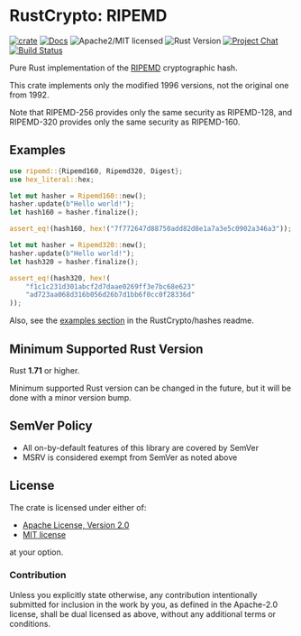 # RustCrypto: RIPEMD

[![crate][crate-image]][crate-link]
[![Docs][docs-image]][docs-link]
![Apache2/MIT licensed][license-image]
![Rust Version][rustc-image]
[![Project Chat][chat-image]][chat-link]
[![Build Status][build-image]][build-link]

Pure Rust implementation of the [RIPEMD] cryptographic hash.

This crate implements only the modified 1996 versions, not the original
one from 1992.

Note that RIPEMD-256 provides only the same security as RIPEMD-128,
and RIPEMD-320 provides only the same security as RIPEMD-160.

## Examples

```rust
use ripemd::{Ripemd160, Ripemd320, Digest};
use hex_literal::hex;

let mut hasher = Ripemd160::new();
hasher.update(b"Hello world!");
let hash160 = hasher.finalize();

assert_eq!(hash160, hex!("7f772647d88750add82d8e1a7a3e5c0902a346a3"));

let mut hasher = Ripemd320::new();
hasher.update(b"Hello world!");
let hash320 = hasher.finalize();

assert_eq!(hash320, hex!(
    "f1c1c231d301abcf2d7daae0269ff3e7bc68e623"
    "ad723aa068d316b056d26b7d1bb6f0cc0f28336d"
));
```

Also, see the [examples section] in the RustCrypto/hashes readme.

## Minimum Supported Rust Version

Rust **1.71** or higher.

Minimum supported Rust version can be changed in the future, but it will be
done with a minor version bump.

## SemVer Policy

- All on-by-default features of this library are covered by SemVer
- MSRV is considered exempt from SemVer as noted above

## License

The crate is licensed under either of:

* [Apache License, Version 2.0](http://www.apache.org/licenses/LICENSE-2.0)
* [MIT license](http://opensource.org/licenses/MIT)

at your option.

### Contribution

Unless you explicitly state otherwise, any contribution intentionally submitted
for inclusion in the work by you, as defined in the Apache-2.0 license, shall be
dual licensed as above, without any additional terms or conditions.

[//]: # (badges)

[crate-image]: https://img.shields.io/crates/v/ripemd.svg
[crate-link]: https://crates.io/crates/ripemd
[docs-image]: https://docs.rs/ripemd/badge.svg
[docs-link]: https://docs.rs/ripemd/
[license-image]: https://img.shields.io/badge/license-Apache2.0/MIT-blue.svg
[rustc-image]: https://img.shields.io/badge/rustc-1.71+-blue.svg
[chat-image]: https://img.shields.io/badge/zulip-join_chat-blue.svg
[chat-link]: https://rustcrypto.zulipchat.com/#narrow/stream/260041-hashes
[build-image]: https://github.com/RustCrypto/hashes/workflows/ripemd/badge.svg?branch=master
[build-link]: https://github.com/RustCrypto/hashes/actions?query=workflow%3Aripemd160

[//]: # (general links)

[RIPEMD]: https://en.wikipedia.org/wiki/RIPEMD
[examples section]: https://github.com/RustCrypto/hashes#Examples

